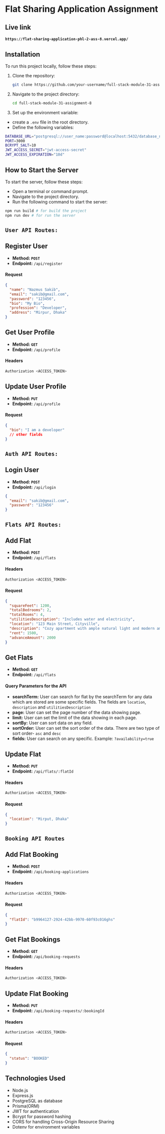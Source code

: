 # Flat Sharing Application Assignment

## Live link

#### `https://flat-sharing-application-phl-2-ass-8.vercel.app/`

## Installation

To run this project locally, follow these steps:

1. Clone the repository:

   ```bash
   git clone https://github.com/your-username/full-stack-module-31-assignment-8.git

   ```

2. Navigate to the project directory:

   ```bash
   cd full-stack-module-31-assignment-8

   ```

3. Set up the environment variable:

- create a `.env` file in the root directory.
- Define the following variables:

```bash
DATABASE_URL="postgresql://user_name:password@localhost:5432/database_name?schema=public"
PORT=3000
BCRYPT_SALT=10
JWT_ACCESS_SECRET="jwt-access-secret"
JWT_ACCESS_EXPIRATION="10d"
```

## How to Start the Server

To start the server, follow these steps:

- Open a terminal or command prompt.
- Navigate to the project directory.
- Run the following command to start the server:

```bash
npm run build # for build the project
npm run dev # for run the server
```

## `User API Routes:`

## Register User

- **Method: `POST`**
- **Endpoint:** `/api/register`

#### Request

```json
{
  "name": "Nazmus Sakib",
  "email": "sakib@gmail.com",
  "password": "123456",
  "bio": "My Bio",
  "profession": "Developer",
  "address": "Mirpur, Dhaka"
}
```

## Get User Profile

- **Method: `GET`**
- **Endpoint:** `/api/profile`

#### Headers

```bash
Authorization <ACCESS_TOKEN>
```

## Update User Profile

- **Method: `PUT`**
- **Endpoint:** `/api/profile`

#### Request

```json
{
  "bio": "I am a developer"
  // other fields
}
```

## `Auth API Routes:`

## Login User

- **Method: `POST`**
- **Endpoint:** `/api/login`

```json
{
  "email": "sakib@gmail.com",
  "password": "123456"
}
```

## `Flats API Routes:`

## Add Flat

- **Method: `POST`**
- **Endpoint:** `/api/flats`

#### Headers

```bash
Authorization <ACCESS_TOKEN>
```

#### Request

```json
{
  "squareFeet": 1200,
  "totalBedrooms": 2,
  "totalRooms": 4,
  "utilitiesDescription": "Includes water and electricity",
  "location": "123 Main Street, Cityville",
  "description": "Cozy apartment with ample natural light and modern amenities.",
  "rent": 1500,
  "advanceAmount": 2000
}
```

## Get Flats

- **Method: `GET`**
- **Endpoint:** `/api/flats`

#### Query Parameters for the API

- **searchTerm:** User can search for flat by the searchTerm for any data which are stored are some specific fields. The fields are `location`, `description` and `utilitiesDescription`
- **page:** User can set the page number of the data showing page.
- **limit:** User can set the limit of the data showing in each page.
- **sortBy:** User can sort data on any field.
- **sortOrder:** User can set the sort order of the data. There are two type of sort order- `asc` and `desc`
- **fields:** User can search on any specific. Example: `?availability=true`

## Update Flat

- **Method: `PUT`**
- **Endpoint:** `/api/flats/:flatId`

#### Headers

```bash
Authorization <ACCESS_TOKEN>
```

#### Request

```json
{
  "location": "Mirput, Dhaka"
}
```

## `Booking API Routes`

## Add Flat Booking

- **Method: `POST`**
- **Endpoint:** `/api/booking-applications`

#### Headers

```bash
Authorization <ACCESS_TOKEN>
```

#### Request

```json
{
  "flatId": "b9964127-2924-42bb-9970-60f93c016ghs"
}
```

## Get Flat Bookings

- **Method: `GET`**
- **Endpoint:** `/api/booking-requests`

#### Headers

```bash
Authorization <ACCESS_TOKEN>
```

## Update Flat Booking

- **Method: `PUT`**
- **Endpoint:** `/api/booking-requests/:bookingId`

#### Headers

```bash
Authorization <ACCESS_TOKEN>
```

#### Request

```json
{
  "status": "BOOKED"
}
```

## Technologies Used

- Node.js
- Express.js
- PostgreSQL as database
- Prisma(ORM)
- JWT for authentication
- Bcrypt for password hashing
- CORS for handling Cross-Origin Resource Sharing
- Dotenv for environment variables
